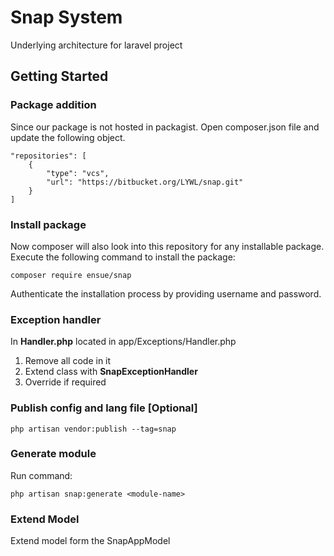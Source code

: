 # Snap System
Underlying architecture for laravel project

## Getting Started
### Package addition
Since our package is not hosted in packagist. Open composer.json file and update the following object.
```
"repositories": [
    {
        "type": "vcs",
        "url": "https://bitbucket.org/LYWL/snap.git"
    }
]
```

### Install package
Now composer will also look into this repository for any installable package. Execute the following command to install the package:
```
composer require ensue/snap
```
Authenticate the installation process by providing username and password.

### Exception handler
In **Handler.php** located in app/Exceptions/Handler.php 
1. Remove all code in it
2. Extend class with **SnapExceptionHandler**
3. Override if required

### Publish config and lang file [Optional]
```
php artisan vendor:publish --tag=snap
```

### Generate module
Run command:
```
php artisan snap:generate <module-name>
```

### Extend Model
Extend model form the SnapAppModel
